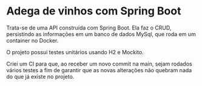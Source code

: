 <h1>Adega de vinhos com Spring Boot</h1>

Trata-se de uma API construída com Spring Boot. Ela faz o CRUD, persistindo as informações em um banco de dados MySql, que roda em um container no Docker.

O projeto possui testes unitários usando H2 e Mockito.

Criei um CI para que, ao receber um novo commit na main, sejam rodados vários testes a fim de garantir que as novas alterações não quebram nada do que já existe no projeto.
